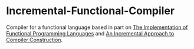 # Incremental-Functional-Compiler

Compiler for a functional language based in part on [The Implementation of Functional Programming Languages](https://www.microsoft.com/en-us/research/wp-content/uploads/1987/01/slpj-book-1987-small.pdf) and [An Incremental Approach to Compiler Construction](http://scheme2006.cs.uchicago.edu/11-ghuloum.pdf). 
